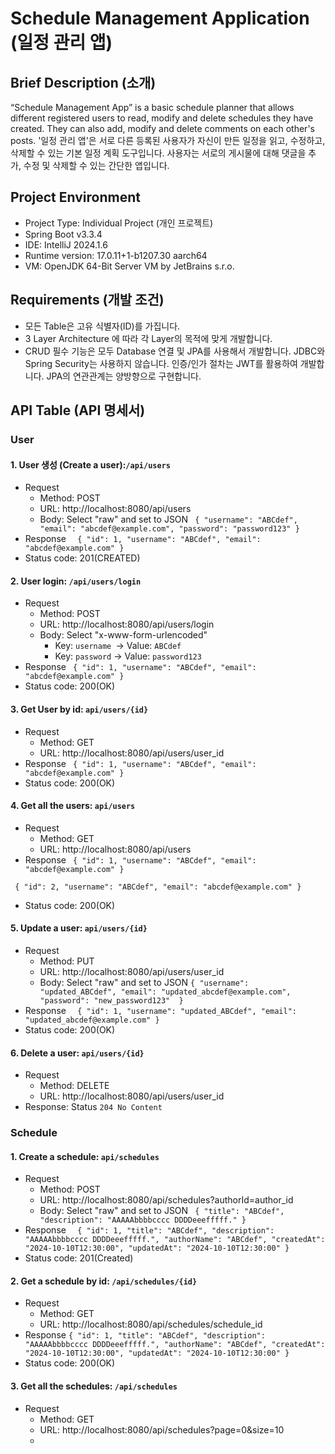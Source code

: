 # Schedule Management Application (일정 관리 앱)

## Brief Description (소개)
“Schedule Management App” is a basic schedule planner that allows different registered users to read, modify and delete schedules they have created. They can also add, modify and delete comments on each other's posts.
'일정 관리 앱'은 서로 다른 등록된 사용자가 자신이 만든 일정을 읽고, 수정하고, 삭제할 수 있는 기본 일정 계획 도구입니다. 사용자는 서로의 게시물에 대해 댓글을 추가, 수정 및 삭제할 수 있는 간단한 앱입니다. 

## Project Environment 
- Project Type: Individual Project (개인 프로젝트)
- Spring Boot v3.3.4
- IDE: IntelliJ 2024.1.6
- Runtime version: 17.0.11+1-b1207.30 aarch64
- VM: OpenJDK 64-Bit Server VM by JetBrains s.r.o.

## Requirements (개발 조건)
- 모든 Table은 고유 식별자(ID)를 가집니다.
- 3 Layer Architecture 에 따라 각 Layer의 목적에 맞게 개발합니다.
- CRUD 필수 기능은 모두 Database 연결 및 JPA를 사용해서 개발합니다.
JDBC와 Spring Security는 사용하지 않습니다.
인증/인가 절차는 JWT를 활용하여 개발합니다.
JPA의 연관관계는 양방향으로 구현합니다.

## API Table (API 명세서)
### User
#### 1. User 생성 (Create a user):`/api/users`
- Request
  * Method: POST
  * URL: http://localhost:8080/api/users
  * Body: Select "raw" and set to JSON
   ` {
    "username": "ABCdef",
    "email": "abcdef@example.com",
    "password": "password123"
    }`
- Response
`  {
  "id": 1,
  "username": "ABCdef",
  "email": "abcdef@example.com"
  }`
- Status code: 201(CREATED)

#### 2. User login: `/api/users/login`
- Request
  * Method: POST
  * URL: http://localhost:8080/api/users/login
  * Body: Select "x-www-form-urlencoded"
    * Key: `username `→ Value: `ABCdef`
    * Key: `password` → Value: `password123`
- Response
 ` {
  "id": 1,
  "username": "ABCdef",
  "email": "abcdef@example.com"
  }`
- Status code: 200(OK)

#### 3. Get User by id: `api/users/{id}`
- Request
  * Method: GET
  * URL: http://localhost:8080/api/users/user_id
- Response
` {
  "id": 1,
  "username": "ABCdef",
  "email": "abcdef@example.com"
  }`
- Status code: 200(OK)

#### 4. Get all the users: `api/users`
- Request
    * Method: GET
    * URL: http://localhost:8080/api/users
- Response
` {
  "id": 1,
  "username": "ABCdef",
  "email": "abcdef@example.com"
  }`

` {
"id": 2,
"username": "ABCdef",
"email": "abcdef@example.com"
}`
- Status code: 200(OK)

#### 5. Update a user: `api/users/{id}`
- Request
  * Method: PUT
  * URL: http://localhost:8080/api/users/user_id
  * Body: Select "raw" and set to JSON
    `{
    "username": "updated_ABCdef",
    "email": "updated_abcdef@example.com",
    "password": "new_password123" 
    }`
- Response
`  {
  "id": 1,
  "username": "updated_ABCdef",
  "email": "updated_abcdef@example.com"
  }`
- Status code: 200(OK)

#### 6. Delete a user: `api/users/{id}`
- Request
  * Method: DELETE
  * URL: http://localhost:8080/api/users/user_id
- Response: Status `204 No Content`

### Schedule
#### 1. Create a schedule: `api/schedules`
- Request
  * Method: POST
  * URL: http://localhost:8080/api/schedules?authorId=author_id
  * Body: Select "raw" and set to JSON
   ` {
    "title": "ABCdef",
    "description": "AAAAAbbbbcccc DDDDeeefffff."
    }`
- Response
`  {
  "id": 1,
  "title": "ABCdef",
  "description": "AAAAAbbbbcccc DDDDeeefffff.",
  "authorName": "ABCdef",
  "createdAt": "2024-10-10T12:30:00",
  "updatedAt": "2024-10-10T12:30:00"
  }`
- Status code: 201(Created)

#### 2. Get a schedule by id: `/api/schedules/{id}`
- Request
  * Method: GET
  * URL: http://localhost:8080/api/schedules/schedule_id
- Response
  `{
  "id": 1,
  "title": "ABCdef",
  "description": "AAAAAbbbbcccc DDDDeeefffff.",
  "authorName": "ABCdef",
  "createdAt": "2024-10-10T12:30:00",
  "updatedAt": "2024-10-10T12:30:00"
  }`
- Status code: 200(OK)

#### 3. Get all the schedules: `/api/schedules`
- Request
  * Method: GET
  * URL: http://localhost:8080/api/schedules?page=0&size=10
  * 





